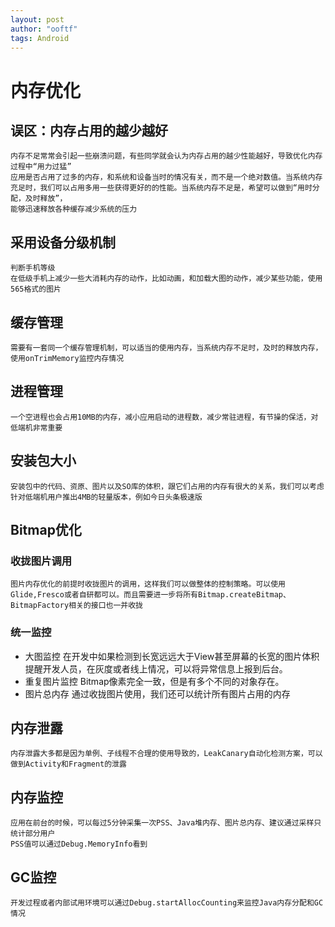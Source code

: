 ```yaml
---
layout: post
author: "ooftf"
tags: Android
---
```


# 内存优化
##  误区：内存占用的越少越好

    内存不足常常会引起一些崩溃问题，有些同学就会认为内存占用的越少性能越好，导致优化内存过程中“用力过猛”
    应用是否占用了过多的内存，和系统和设备当时的情况有关，而不是一个绝对数值。当系统内存充足时，我们可以占用多用一些获得更好的的性能。当系统内存不足是，希望可以做到“用时分配，及时释放”，
    能够迅速释放各种缓存减少系统的压力

##  采用设备分级机制

    判断手机等级
    在低级手机上减少一些大消耗内存的动作，比如动画，和加载大图的动作，减少某些功能，使用565格式的图片

##  缓存管理

    需要有一套同一个缓存管理机制，可以适当的使用内存，当系统内存不足时，及时的释放内存，使用onTrimMemory监控内存情况

##  进程管理

    一个空进程也会占用10MB的内存，减小应用启动的进程数，减少常驻进程，有节操的保活，对低端机非常重要

##  安装包大小

    安装包中的代码、资原、图片以及SO库的体积，跟它们占用的内存有很大的关系，我们可以考虑针对低端机用户推出4MB的轻量版本，例如今日头条极速版

## Bitmap优化

### 收拢图片调用

    图片内存优化的前提时收拢图片的调用，这样我们可以做整体的控制策略。可以使用Glide,Fresco或者自研都可以。而且需要进一步将所有Bitmap.createBitmap、BitmapFactory相关的接口也一并收拢

### 统一监控

* 大图监控
    在开发中如果检测到长宽远远大于View甚至屏幕的长宽的图片体积提醒开发人员，在灰度或者线上情况，可以将异常信息上报到后台。
* 重复图片监控
    Bitmap像素完全一致，但是有多个不同的对象存在。
* 图片总内存
    通过收拢图片使用，我们还可以统计所有图片占用的内存

## 内存泄露

    内存泄露大多都是因为单例、子线程不合理的使用导致的，LeakCanary自动化检测方案，可以做到Activity和Fragment的泄露

## 内存监控

    应用在前台的时候，可以每过5分钟采集一次PSS、Java堆内存、图片总内存、建议通过采样只统计部分用户
    PSS值可以通过Debug.MemoryInfo看到

## GC监控
    开发过程或者内部试用环境可以通过Debug.startAllocCounting来监控Java内存分配和GC情况
